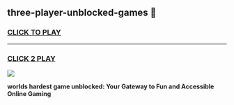 
## three-player-unblocked-games 👋
<h3>
<a href="https://premium.freeplayer.one?title=three-player-unblocked-games&ref=14F">CLICK TO PLAY</a></h3>
<hr>

<h3>
<a href="https://premium.freeplayer.one?title=three-player-unblocked-games&ref=14F">CLICK 2 PLAY</a>
  
</h3>

<a href="https://premium.freeplayer.one?title=three-player-unblocked-games&ref=12F/"><img src="https://clearcache.store/games.png"></a>


**worlds hardest game unblocked: Your Gateway to Fun and Accessible Online Gaming**
